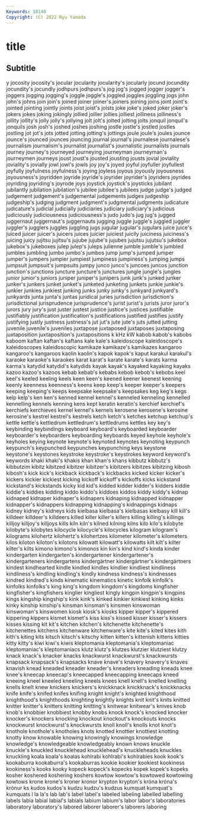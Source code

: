 ```yaml
---
Keywords: 18140
Copyright: (C) 2022 Ryu Yamada
---
```



# title

## Subtitle
y jocosity jocosity's jocular
jocularity jocularity's jocularly jocund jocundity jocundity's jocundly jodhpurs jodhpurs's jog
jog's jogged jogger jogger's joggers jogging jogging's joggle joggle's joggled
joggles joggling jogs john john's johns join join's joined joiner
joiner's joiners joining joins joint joint's jointed jointing jointly joints
joist joist's joists joke joke's joked joker joker's jokers jokes
joking jokingly jollied jollier jollies jolliest jolliness jolliness's jollity jollity's
jolly jolly's jollying jolt jolt's jolted jolting jolts jonquil jonquil's
jonquils josh josh's joshed joshes joshing jostle jostle's jostled jostles
jostling jot jot's jots jotted jotting jotting's jottings joule joule's
joules jounce jounce's jounced jounces jouncing journal journal's journalese journalese's
journalism journalism's journalist journalist's journalistic journalists journals journey journey's journeyed
journeying journeyman journeyman's journeymen journeys joust joust's jousted jousting jousts
jovial joviality joviality's jovially jowl jowl's jowls joy joy's joyed
joyful joyfuller joyfullest joyfully joyfulness joyfulness's joying joyless joyous joyously
joyousness joyousness's joyridden joyride joyride's joyrider joyrider's joyriders joyrides joyriding
joyriding's joyrode joys joystick joystick's joysticks jubilant jubilantly jubilation jubilation's
jubilee jubilee's jubilees judge judge's judged judgement judgement's judgemental judgements
judges judgeship judgeship's judging judgment judgment's judgmental judgments judicature judicature's
judicial judicially judiciaries judiciary judiciary's judicious judiciously judiciousness judiciousness's judo
judo's jug jug's jugged juggernaut juggernaut's juggernauts jugging juggle juggle's
juggled juggler juggler's jugglers juggles juggling jugs jugular jugular's jugulars
juice juice's juiced juicer juicer's juicers juices juicier juiciest juicily
juiciness juiciness's juicing juicy jujitsu jujitsu's jujube jujube's jujubes jujutsu
jujutsu's jukebox jukebox's jukeboxes julep julep's juleps julienne jumble jumble's
jumbled jumbles jumbling jumbo jumbo's jumbos jump jump's jumped jumper
jumper's jumpers jumpier jumpiest jumpiness jumpiness's jumping jumps jumpsuit jumpsuit's
jumpsuits jumpy junco junco's juncoes juncos junction junction's junctions juncture
juncture's junctures jungle jungle's jungles junior junior's juniors juniper juniper's
junipers junk junk's junked junker junker's junkers junket junket's junketed
junketing junkets junkie junkie's junkier junkies junkiest junking junks junky
junky's junkyard junkyard's junkyards junta junta's juntas juridical juries jurisdiction
jurisdiction's jurisdictional jurisprudence jurisprudence's jurist jurist's jurists juror juror's jurors
jury jury's just juster justest justice justice's justices justifiable justifiably
justification justification's justifications justified justifies justify justifying justly justness justness's
jut jut's jute jute's juts jutted jutting juvenile juvenile's juveniles
juxtapose juxtaposed juxtaposes juxtaposing juxtaposition juxtaposition's juxtapositions k kHz kW
kabob kabob's kabobs kaboom kaftan kaftan's kaftans kale kale's kaleidoscope
kaleidoscope's kaleidoscopes kaleidoscopic kamikaze kamikaze's kamikazes kangaroo kangaroo's kangaroos kaolin
kaolin's kapok kapok's kaput karakul karakul's karaoke karaoke's karaokes karat
karat's karate karate's karats karma karma's katydid katydid's katydids kayak
kayak's kayaked kayaking kayaks kazoo kazoo's kazoos kebab kebab's kebabs
kebob kebob's kebobs keel keel's keeled keeling keels keen keen's
keened keener keenest keening keenly keenness keenness's keens keep keep's
keeper keeper's keepers keeping keeping's keeps keepsake keepsake's keepsakes keg
keg's kegs kelp kelp's ken ken's kenned kennel kennel's kenneled
kenneling kennelled kennelling kennels kenning kens kept keratin keratin's kerchief
kerchief's kerchiefs kerchieves kernel kernel's kernels kerosene kerosene's kerosine kerosine's
kestrel kestrel's kestrels ketch ketch's ketches ketchup ketchup's kettle kettle's
kettledrum kettledrum's kettledrums kettles key key's keybinding keybindings keyboard keyboard's
keyboarded keyboarder keyboarder's keyboarders keyboarding keyboards keyed keyhole keyhole's keyholes
keying keynote keynote's keynoted keynotes keynoting keypunch keypunch's keypunched keypunches
keypunching keys keystone keystone's keystones keystroke keystroke's keystrokes keyword keyword's
keywords khaki khaki's khakis khan khan's khans kibbutz kibbutz's kibbutzim
kibitz kibitzed kibitzer kibitzer's kibitzers kibitzes kibitzing kibosh kibosh's kick
kick's kickback kickback's kickbacks kicked kicker kicker's kickers kickier kickiest
kicking kickoff kickoff's kickoffs kicks kickstand kickstand's kickstands kicky kid
kid's kidded kidder kidder's kidders kiddie kiddie's kiddies kidding kiddo
kiddo's kiddoes kiddos kiddy kiddy's kidnap kidnaped kidnaper kidnaper's kidnapers
kidnaping kidnapped kidnapper kidnapper's kidnappers kidnapping kidnapping's kidnappings kidnaps kidney
kidney's kidneys kids kielbasa kielbasa's kielbasas kielbasy kill kill's killdeer
killdeer's killdeers killed killer killer's killers killing killing's killings killjoy
killjoy's killjoys kills kiln kiln's kilned kilning kilns kilo kilo's
kilobyte kilobyte's kilobytes kilocycle kilocycle's kilocycles kilogram kilogram's kilograms kilohertz
kilohertz's kilohertzes kilometer kilometer's kilometers kilos kiloton kiloton's kilotons kilowatt
kilowatt's kilowatts kilt kilt's kilter kilter's kilts kimono kimono's kimonos
kin kin's kind kind's kinda kinder kindergarten kindergarten's kindergartener kindergartener's
kindergarteners kindergartens kindergärtner kindergärtner's kindergärtners kindest kindhearted kindle kindled kindles
kindlier kindliest kindliness kindliness's kindling kindling's kindly kindness kindness's kindnesses
kindred kindred's kinds kinematic kinematics kinetic kinfolk kinfolk's kinfolks kinfolks's
king king's kingdom kingdom's kingdoms kingfisher kingfisher's kingfishers kinglier kingliest
kingly kingpin kingpin's kingpins kings kingship kingship's kink kink's kinked
kinkier kinkiest kinking kinks kinky kinship kinship's kinsman kinsman's kinsmen
kinswoman kinswoman's kinswomen kiosk kiosk's kiosks kipper kipper's kippered kippering
kippers kismet kismet's kiss kiss's kissed kisser kisser's kissers kisses
kissing kit kit's kitchen kitchen's kitchenette kitchenette's kitchenettes kitchens kitchenware
kitchenware's kite kite's kited kites kith kith's kiting kits kitsch
kitsch's kitschy kitten kitten's kittenish kittens kitties kitty kitty's kiwi
kiwi's kiwis kleptomania kleptomania's kleptomaniac kleptomaniac's kleptomaniacs klutz klutz's klutzes
klutzier klutziest klutzy knack knack's knacker knacks knackwurst knackwurst's knackwursts
knapsack knapsack's knapsacks knave knave's knavery knavery's knaves knavish knead
kneaded kneader kneader's kneaders kneading kneads knee knee's kneecap kneecap's
kneecapped kneecapping kneecaps kneed kneeing kneel kneeled kneeling kneels knees
knell knell's knelled knelling knells knelt knew knickers knickers's knickknack
knickknack's knickknacks knife knife's knifed knifes knifing knight knight's knighted
knighthood knighthood's knighthoods knighting knightly knights knit knit's knits knitted
knitter knitter's knitters knitting knitting's knitwear knitwear's knives knob knob's
knobbier knobbiest knobby knobs knock knock's knocked knocker knocker's knockers
knocking knockout knockout's knockouts knocks knockwurst knockwurst's knockwursts knoll knoll's
knolls knot knot's knothole knothole's knotholes knots knotted knottier knottiest
knotting knotty know knowable knowing knowingly knowings knowledge knowledge's knowledgeable
knowledgeably known knows knuckle knuckle's knuckled knucklehead knucklehead's knuckleheads knuckles
knuckling koala koala's koalas kohlrabi kohlrabi's kohlrabies kook kook's kookaburra
kookaburra's kookaburras kookie kookier kookiest kookiness kookiness's kooks kooky kopeck
kopeck's kopecks kopek kopek's kopeks kosher koshered koshering koshers kowtow
kowtow's kowtowed kowtowing kowtows krone krone's kroner kronor krypton krypton's
króna króna's krónur ks kudos kudos's kudzu kudzu's kudzus kumquat
kumquat's kumquats l la la's lab lab's label label's labeled
labeling labelled labelling labels labia labial labial's labials labium labium's
labor labor's laboratories laboratory laboratory's labored laborer laborer's laborers laboring
